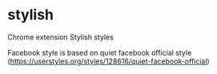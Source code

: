# stylish
Chrome extension Stylish styles

Facebook style is based on quiet facebook official style (https://userstyles.org/styles/128616/quiet-facebook-official)
